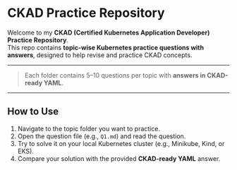 # CKAD Practice Repository

Welcome to my **CKAD (Certified Kubernetes Application Developer) Practice Repository**.  
This repo contains **topic-wise Kubernetes practice questions with answers**, designed to help revise and practice CKAD concepts.

---

> Each folder contains 5–10 questions per topic with **answers in CKAD-ready YAML**.

---

## How to Use

1. Navigate to the topic folder you want to practice.  
2. Open the question file (e.g., `Q1.md`) and read the question.  
3. Try to solve it on your local Kubernetes cluster (e.g., Minikube, Kind, or EKS).  
4. Compare your solution with the provided **CKAD-ready YAML** answer.  
